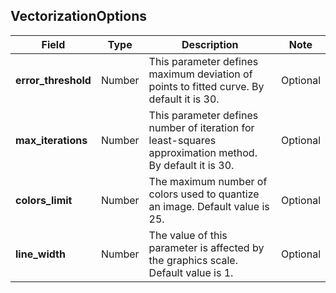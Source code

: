 ## VectorizationOptions

| Field               | Type   | Description                                                                                             | Note     |
|---------------------|--------|---------------------------------------------------------------------------------------------------------|----------|
| **error_threshold** | Number | This parameter defines maximum deviation of points to fitted curve. By default it is 30.                | Optional |
| **max_iterations**  | Number | This parameter defines number of iteration for least-squares approximation method. By default it is 30. | Optional |
| **colors_limit**    | Number | The maximum number of colors used to quantize an image. Default value is 25.                            | Optional |
| **line_width**      | Number | The value of this parameter is affected by the graphics scale. Default value is 1.                      | Optional |

